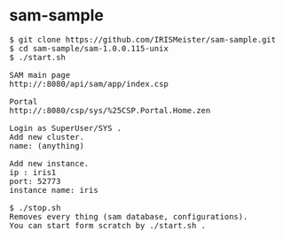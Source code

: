 # sam-sample
<PRE>
$ git clone https://github.com/IRISMeister/sam-sample.git
$ cd sam-sample/sam-1.0.0.115-unix
$ ./start.sh

SAM main page
http://<ip-address-of-host-where-SAM-runs>:8080/api/sam/app/index.csp

Portal
http://<ip-address-of-host-where-SAM-runs>:8080/csp/sys/%25CSP.Portal.Home.zen

Login as SuperUser/SYS .
Add new cluster.
name: (anything)

Add new instance.
ip : iris1
port: 52773
instance name: iris

$ ./stop.sh
Removes every thing (sam database, configurations).
You can start form scratch by ./start.sh .

</PRE>
